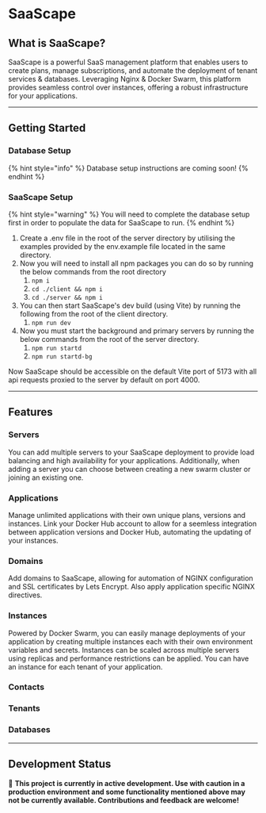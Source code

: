 # SaaScape

## What is SaaScape?

SaaScape is a powerful SaaS management platform that enables users to create plans, manage subscriptions, and automate the deployment of tenant services & databases. Leveraging Nginx & Docker Swarm, this platform provides seamless control over instances, offering a robust infrastructure for your applications.

***

## Getting Started

### Database Setup

{% hint style="info" %}
Database setup instructions are coming soon!
{% endhint %}

### SaaScape Setup

{% hint style="warning" %}
You will need to complete the database setup first in order to populate the data for SaaScape to run.
{% endhint %}

1. Create a .env file in the root of the server directory by utilising the examples provided by the env.example file located in the same directory.
2. Now you will need to install all npm packages you can do so by running the below commands from the root directory
   1. `npm i`&#x20;
   2. `cd ./client && npm i`
   3. `cd ./server && npm i`
3. You can then start SaaScape's dev build (using Vite) by running the following from the root of the client directory.
   1. `npm run dev`
4. Now you must start the background and primary servers by running the below commands from the root of the server directory.
   1. `npm run startd`
   2. `npm run startd-bg`

Now SaaScape should be accessible on the default Vite port of 5173 with all api requests proxied to the server by default on port 4000.

***

## Features

### Servers

You can add multiple servers to your SaaScape deployment to provide load balancing and high availability for your applications. Additionally, when adding a server you can choose between creating a new swarm cluster or joining an existing one.

### Applications

Manage unlimited applications with their own unique plans, versions and instances. Link your Docker Hub account to allow for a seemless integration between application versions and Docker Hub, automating the updating of your instances.

### Domains

Add domains to SaaScape, allowing for automation of NGINX configuration and SSL certificates by Lets Encrypt. Also apply application specific NGINX directives.

### Instances

Powered by Docker Swarm, you can easily manage deployments of your application by creating multiple instances each with their own environment variables and secrets. Instances can be scaled across multiple servers using replicas and performance restrictions can be applied. You can have an instance for each tenant of your application.

### Contacts

### Tenants

### Databases

***

## Development Status

🚧 **This project is currently in active development. Use with caution in a production environment and some functionality mentioned above may not be currently available. Contributions and feedback are welcome!**
